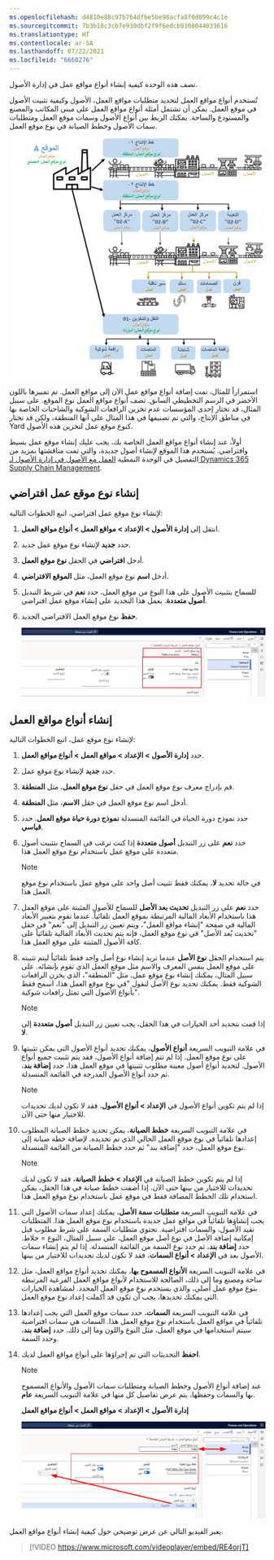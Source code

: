 ```yaml
---
ms.openlocfilehash: d4810e80c97b764dfbe5be98acfa8f0d899c4c1e
ms.sourcegitcommit: 7b3b18c3cb7e930dbf2f9f6edcb9108044033616
ms.translationtype: HT
ms.contentlocale: ar-SA
ms.lasthandoff: 07/22/2021
ms.locfileid: "6668276"
---
```

تصف هذه الوحدة كيفية إنشاء أنواع مواقع عمل في إدارة الأصول. 

تُستخدم أنواع مواقع العمل لتحديد متطلبات مواقع العمل، الأصول وكيفية تثبيت الأصول في موقع العمل. يمكن أن تشتمل أمثلة أنواع مواقع العمل على مبنى المكاتب والمصنع والمستودع والساحة. يمكنك الربط بين أنواع الأصول وسمات موقع العمل ومتطلبات سمات الأصول وخطط الصيانة في نوع موقع العمل.

 ![رسم تخطيطي لأنواع مواقع العمل في إدارة الأصول.](../media/functional-location-types-c.png)

استمراراً للمثال، تمت إضافة أنواع مواقع عمل الآن إلى مواقع العمل. تم تمييزها باللون الأخضر في الرسم التخطيطي السابق. تصف أنواع مواقع العمل نوع الموقع. على سبيل المثال، قد تختار إحدى المؤسسات عدم تخزين الرافعات الشوكية والشاحنات الخاصة بها في مناطق الإنتاج، والتي تم تصنيفها في هذا المثال على أنها المنطقة، ولكن قد تختار Yard كنوع موقع عمل لتخزين هذه الأصول. 

أولاً، عند إنشاء أنواع مواقع العمل الخاصة بك، يجب عليك إنشاء موقع عمل بسيط وافتراضي. يُستخدم هذا الموقع لإنشاء أصول جديدة، والتي تمت مناقشتها بمزيد من التفصيل في الوحدة النمطية [العمل مع الأصول في إدارة الأصول لـ Dynamics 365 Supply Chain Management](https://docs.microsoft.com/learn/modules/work-assets-management//?azure-portal=true).

## <a name="create-a-default-functional-location-type"></a>إنشاء نوع موقع عمل افتراضي
لإنشاء نوع موقع عمل افتراضي، اتبع الخطوات التالية:

1.  انتقل إلى **إدارة الأصول > الإعداد > مواقع العمل > أنواع مواقع العمل**.
2.  حدد **جديد** لإنشاء نوع موقع عمل جديد.
3.  أدخل **افتراضي** في الحقل **نوع موقع العمل**.
4.  أدخل **اسم** نوع موقع العمل، مثل **الموقع الافتراضي**. 
5.  للسماح بتثبيت الأصول على هذا النوع من موقع العمل، حدد **نعم** في شريط التبديل **أصول متعددة**. يعمل هذا التحديد على إنشاء موقع عمل افتراضي. 
6.  **حفظ** نوع موقع العمل الافتراضي الجديد.

    [![لقطة شاشة لصفحة أنواع موقع العمل مع تمييز التفاصيل.](../media/default-functional-location-type-ssm.png)](../media/default-functional-location-type-ssm.png#lightbox)

## <a name="create-functional-location-types"></a>إنشاء أنواع مواقع العمل
لإنشاء نوع موقع عمل، اتبع الخطوات التالية:

1.  حدد **إدارة الأصول > الإعداد > مواقع العمل > أنواع مواقع العمل**.
2.  حدد **جديد** لإنشاء نوع موقع عمل.
3.  قم بإدراج معرف نوع موقع العمل في حقل **نوع موقع العمل**، مثل **المنطقة**.
4.  أدخل اسم نوع موقع العمل في حقل **الاسم**، مثل **المنطقة**.
5.  حدد نموذج دورة الحياة في القائمة المنسدلة **نموذج دورة حياة موقع العمل**. حدد **قياسي**.
6.  حدد **نعم** على زر التبديل **أصول متعددة** إذا كنت ترغب في السماح بتثبيت أصول متعددة على موقع عمل باستخدام نوع موقع العمل هذا. 
    > [!NOTE]
    > في حالة تحديد **لا**، يمكنك فقط تثبيت أصل واحد على موقع عمل باستخدام نوع موقع العمل هذا.
7.  حدد **نعم** على زر التبديل **تحديث بعد الأصل** للسماح للأصول المثبتة على موقع العمل هذا باستخدام الأبعاد المالية المرتبطة بموقع العمل تلقائياً. 
    عندما تقوم بتغيير الأبعاد المالية في صفحة "إنشاء مواقع العمل"، ويتم تعيين زر التبديل إلى "نعم" في حقل "تحديث بُعد الأصل" في نوع موقع العمل، فإنه يتم تحديث الأبعاد المالية تلقائياً على كافة الأصول المثبتة على موقع العمل هذا.
8.  يتم استخدام الحقل **نوع الأصل** عندما تريد إنشاء نوع أصل واحد فقط تلقائياً ليتم تثبيته على موقع العمل بنفس المعرف والاسم مثل موقع العمل الذي تقوم بإنشائه. على سبيل المثال، يمكنك إنشاء نوع موقع عمل، مثل "المنطقة"، الذي يخزن الرافعات الشوكية فقط. يمكنك تحديد نوع الأصل لتقول "في نوع موقع العمل هذا، اسمح فقط بأنواع الأصول التي تمثل رافعات شوكية".
    > [!NOTE]
    > إذا قمت بتحديد أحد الخيارات في هذا الحقل، يجب تعيين زر التبديل **أصول متعددة** إلى **لا**.
9.  في علامة التبويب السريعة **أنواع الأصول**، يمكنك تحديد أنواع الأصول التي يمكن تثبيتها على نوع موقع العمل. إذا لم تتم إضافة أنواع الأصول، فقد يتم تثبيت جميع أنواع الأصول. لتحديد أنواع أصول معينة مطلوب تثبيتها في موقع العمل هذا، حدد **إضافة بند**، ثم حدد أنواع الأصول المدرجة في القائمة المنسدلة. 
    > [!NOTE]
    > إذا لم يتم تكوين أنواع الأصول في **الإعداد > أنواع الأصول**، فقد لا تكون لديك تحديدات للاختيار منها حتى الآن.
10. في علامة التبويب السريعة **خطط الصيانة**، يمكن تحديد خطط الصيانة المطلوب إعدادها تلقائياً في نوع موقع العمل الحالي الذي تم تحديده. لإضافة خطة صيانة إلى نوع موقع العمل، حدد "إضافة بند" ثم حدد خطط الصيانة من القائمة المنسدلة. 
    > [!NOTE]
    > إذا لم يتم تكوين خطط الصيانة في **الإعداد > خطط الصيانة**، فقد لا تكون لديك تحديدات للاختيار من بينها حتى الآن. إذا أضفت خطط صيانة في هذا الحقل، يمكن استخدام تلك الخطط المضافة فقط في موقع عمل باستخدام نوع موقع العمل هذا.
11. في علامة التبويب السريعة **متطلبات سمة الأصل**، يمكنك إعداد سمات الأصول التي يجب إنشاؤها تلقائياً في مواقع عمل جديدة باستخدام نوع موقع العمل هذا. المتطلبات تقيد الأصول، والسمات افتراضية. تحتوي متطلبات السمة على شرط مطلوب قبل إمكانية إضافة الأصل في نوع أصل موقع العمل، على سبيل المثال، النوع = خلاط. حدد **إضافة بند**، ثم حدد نوع السمة من القائمة المنسدلة. إذا لم يتم إنشاء سمات الأصول بعد في **الإعداد > أنواع السمات**، فقد لا تكون لديك تحديدات للاختيار من بينها.
12. في علامة التبويب السريعة **الأنواع المسموح بها**، يمكنك تحديد أنواع مواقع العمل، مثل ساحة ومصنع وما إلى ذلك، الصالحة للاستخدام لأنواع مواقع العمل الفرعية المرتبطة بنوع موقع عمل أصلي، والذي يستخدم نوع موقع العمل المحدد.  لمشاهدة الخيارات التي يمكنك تحديدها، يجب أن تكون قد أكملت إعداد نوع موقع العمل.
13. في علامة التبويب السريعة **السمات**، حدد سمات موقع العمل التي يجب إعدادها تلقائياً في مواقع العمل باستخدام نوع موقع العمل هذا. السمات هي سمات افتراضية سيتم استخدامها في موقع العمل، مثل النوع واللون وما إلى ذلك. حدد **إضافة بند**، وحدد السمة.
14. **احفظ** التحديثات التي تم إجراؤها على أنواع مواقع العمل لديك. 
    > [!NOTE]
    > عند إضافة أنواع الأصول وخطط الصيانة ومتطلبات سمات الأصول والأنواع المسموح بها والسمات وحفظها، يتم عرض تفاصيل كل منها في علامة التبويب السريعة **عام**.

    **إدارة الأصول > الإعداد > مواقع العمل > أنواع مواقع العمل**

    [![لقطة شاشة لصفحة "أنواع مواقع العمل"‬.](../media/functional-location-types-page-ssm.png)](../media/functional-location-types-page-ssm.png#lightbox)

يعبر الفيديو التالي عن عرض توضيحي حول كيفية إنشاء أنواع مواقع العمل.

 > [!VIDEO https://www.microsoft.com/videoplayer/embed/RE4orjT]